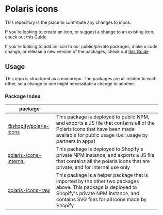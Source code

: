 # Polaris icons

This repository is the place to contribute any changes to icons.

If you're looking to create an icon, or suggest a change to an existing icon, check out [this Guide](./CONTRIBUTING-DESIGN.md)

If you're looking to add an icon to our public/private packages, make a code change, or release a new version of the packages, check out [this Guide](./CONTRIBUTING-CODING.md)

## Usage

This repo is structured as a monorepo. The packages are all related to each other, so a change to one might necessitate a change to another.

### Package Index

| package |     |
| ------- | --- |
| [@shopify/polaris-icons](packages/polaris-icons) | This package is deployed to public NPM, and exports a JS file that contains all of the Polaris icons that have been made available for public usage (i.e.: usage by partners in apps) |
| [polaris-icons-internal](packages/polaris-icons-internal) | This package is deployed to Shopify's private NPM instance, and exports a JS file that contains all the polaris icons that are private, and for internal use only |
| [polaris-icons-raw](packages/polaris-icons-raw) | This package is a helper package that is imported by the other two packages above. This package is deployed to Shopify's private NPM instance, and contains SVG files for all icons made by Shopify |
